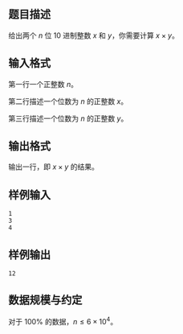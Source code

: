 

## 题目描述

给出两个 $n$ 位 $10$ 进制整数 $x$ 和 $y$，你需要计算 $x\times y$。

## 输入格式

第一行一个正整数 $n$。

第二行描述一个位数为 $n$ 的正整数 $x$。

第三行描述一个位数为 $n$ 的正整数 $y$。

## 输出格式

输出一行，即 $x\times y$ 的结果。

## 样例输入

```plain
1
3
4
```

## 样例输出

```plain
12
```

## 数据规模与约定

对于 $100\%$ 的数据，$n\leq 6\times 10^4$。